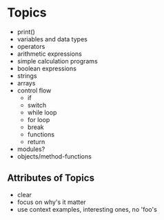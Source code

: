 # Topics

- print()
- variables and data types
- operators
- arithmetic expressions
- simple calculation programs
- boolean expressions
- strings
- arrays
- control flow
  - if
  - switch
  - while loop
  - for loop
  - break
  - functions
  - return
- modules?
- objects/method-functions


## Attributes of Topics

- clear
- focus on why's it matter
- use context examples, interesting ones, no 'foo's

